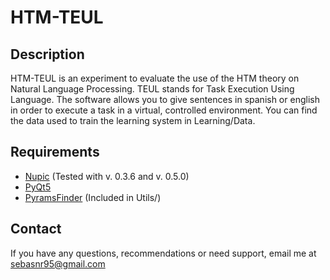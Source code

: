 # HTM-TEUL

## Description
HTM-TEUL is an experiment to evaluate the use of the HTM theory on Natural 
Language Processing. TEUL stands for Task Execution Using Language. The
software allows you to give sentences in spanish or english in order to
execute a task in a virtual, controlled environment. You can find the data
used to train the learning system in Learning/Data.

## Requirements
* [Nupic](https://github.com/numenta/nupic) (Tested with v. 0.3.6 and v. 0.5.0)
* [PyQt5](https://www.riverbankcomputing.com/software/pyqt/download5)
* [PyramsFinder](https://github.com/larvasapiens/PyramsFinder) (Included in Utils/)

## Contact
If you have any questions, recommendations or need support, email me at
sebasnr95@gmail.com

